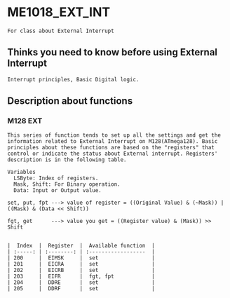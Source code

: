 # ME1018_EXT_INT
    For class about External Interrupt
## Thinks you need to know before using External Interrupt
    Interrupt principles, Basic Digital logic.
## Description about functions
### M128 EXT
    This series of function tends to set up all the settings and get the information related to External Interrupt on M128(ATmega128). Basic principles about these functions are based on the "registers" that control or indicate the status about External interrupt. Registers' description is in the following table.

    Variables
      LSByte: Index of registers.
      Mask, Shift: For Binary operation.
      Data: Input or Output value.

    set, put, fpt ---> value of register = ((Original Value) & (~Mask)) | ((Mask) & (Data << Shift))

    fgt, get      ---> value you get = ((Register value) & (Mask)) >> Shift


    |  Index  |  Register  |  Available function  |
    | :-----: | :--------: | :------------------  |
    | 200     |  EIMSK     |  set                 |
    | 201     |  EICRA     |  set                 |
    | 202     |  EICRB     |  set                 |
    | 203     |  EIFR      |  fgt, fpt            |
    | 204     |  DDRE      |  set                 |
    | 205     |  DDRF      |  set                 |
